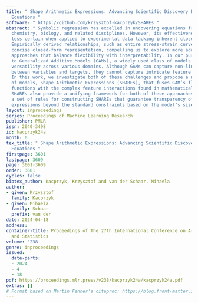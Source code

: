 ```yaml
---
title: " Shape Arithmetic Expressions: Advancing Scientific Discovery Beyond Closed-Form
  Equations "
software: " https://github.com/krzysztof-kacprzyk/SHAREs "
abstract: " Symbolic regression has excelled in uncovering equations from physics,
  chemistry, biology, and related disciplines. However, its effectiveness becomes
  less certain when applied to experimental data lacking inherent closed-form expressions.
  Empirically derived relationships, such as entire stress-strain curves, may defy
  concise closed-form representation, compelling us to explore more adaptive modeling
  approaches that balance flexibility with interpretability. In our pursuit, we turn
  to Generalized Additive Models (GAMs), a widely used class of models known for their
  versatility across various domains. Although GAMs can capture non-linear relationships
  between variables and targets, they cannot capture intricate feature interactions.
  In this work, we investigate both of these challenges and propose a novel class
  of models, Shape Arithmetic Expressions (SHAREs), that fuses GAM’s flexible shape
  functions with the complex feature interactions found in mathematical expressions.
  SHAREs also provide a unifying framework for both of these approaches. We also design
  a set of rules for constructing SHAREs that guarantee transparency of the found
  expressions beyond the standard constraints based on the model’s size. "
layout: inproceedings
series: Proceedings of Machine Learning Research
publisher: PMLR
issn: 2640-3498
id: kacprzyk24a
month: 0
tex_title: " Shape Arithmetic Expressions: Advancing Scientific Discovery Beyond Closed-Form
  Equations "
firstpage: 3601
lastpage: 3609
page: 3601-3609
order: 3601
cycles: false
bibtex_author: Kacprzyk, Krzysztof and van der Schaar, Mihaela
author:
- given: Krzysztof
  family: Kacprzyk
- given: Mihaela
  family: Schaar
  prefix: van der
date: 2024-04-18
address:
container-title: Proceedings of The 27th International Conference on Artificial Intelligence
  and Statistics
volume: '238'
genre: inproceedings
issued:
  date-parts:
  - 2024
  - 4
  - 18
pdf: https://proceedings.mlr.press/v238/kacprzyk24a/kacprzyk24a.pdf
extras: []
# Format based on Martin Fenner's citeproc: https://blog.front-matter.io/posts/citeproc-yaml-for-bibliographies/
---
```

